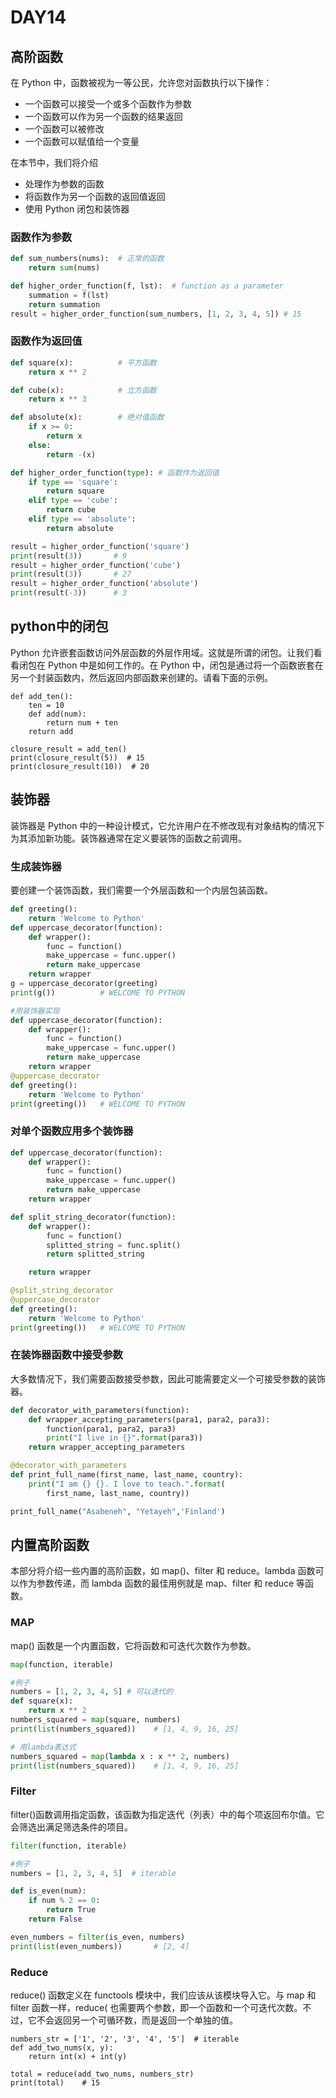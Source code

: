 # DAY14

## 高阶函数

在 Python 中，函数被视为一等公民，允许您对函数执行以下操作：

- 一个函数可以接受一个或多个函数作为参数
- 一个函数可以作为另一个函数的结果返回
- 一个函数可以被修改
- 一个函数可以赋值给一个变量

在本节中，我们将介绍

- 处理作为参数的函数
- 将函数作为另一个函数的返回值返回
- 使用 Python 闭包和装饰器

### 函数作为参数

```python
def sum_numbers(nums):  # 正常的函数
    return sum(nums)

def higher_order_function(f, lst):  # function as a parameter
    summation = f(lst)
    return summation
result = higher_order_function(sum_numbers, [1, 2, 3, 4, 5]) # 15
```

### 函数作为返回值

```python
def square(x):          # 平方函数
    return x ** 2

def cube(x):            # 立方函数
    return x ** 3

def absolute(x):        # 绝对值函数
    if x >= 0:
        return x
    else:
        return -(x)

def higher_order_function(type): # 函数作为返回值
    if type == 'square':
        return square
    elif type == 'cube':
        return cube
    elif type == 'absolute':
        return absolute

result = higher_order_function('square')
print(result(3))       # 9
result = higher_order_function('cube')
print(result(3))       # 27
result = higher_order_function('absolute')
print(result(-3))      # 3
```


## python中的闭包

Python 允许嵌套函数访问外层函数的外层作用域。这就是所谓的闭包。让我们看看闭包在 Python 中是如何工作的。在 Python 中，闭包是通过将一个函数嵌套在另一个封装函数内，然后返回内部函数来创建的。请看下面的示例。

```
def add_ten():
    ten = 10
    def add(num):
        return num + ten
    return add

closure_result = add_ten()
print(closure_result(5))  # 15
print(closure_result(10))  # 20
```

## 装饰器

装饰器是 Python 中的一种设计模式，它允许用户在不修改现有对象结构的情况下为其添加新功能。装饰器通常在定义要装饰的函数之前调用。

### 生成装饰器

要创建一个装饰函数，我们需要一个外层函数和一个内层包装函数。

```python
def greeting():
    return 'Welcome to Python'
def uppercase_decorator(function):
    def wrapper():
        func = function()
        make_uppercase = func.upper()
        return make_uppercase
    return wrapper
g = uppercase_decorator(greeting)
print(g())          # WELCOME TO PYTHON

#用装饰器实现
def uppercase_decorator(function):
    def wrapper():
        func = function()
        make_uppercase = func.upper()
        return make_uppercase
    return wrapper
@uppercase_decorator
def greeting():
    return 'Welcome to Python'
print(greeting())   # WELCOME TO PYTHON
```

### 对单个函数应用多个装饰器

```python
def uppercase_decorator(function):
    def wrapper():
        func = function()
        make_uppercase = func.upper()
        return make_uppercase
    return wrapper

def split_string_decorator(function):
    def wrapper():
        func = function()
        splitted_string = func.split()
        return splitted_string

    return wrapper

@split_string_decorator
@uppercase_decorator  
def greeting():
    return 'Welcome to Python'
print(greeting())   # WELCOME TO PYTHON
```

### 在装饰器函数中接受参数

大多数情况下，我们需要函数接受参数，因此可能需要定义一个可接受参数的装饰器。

```python
def decorator_with_parameters(function):
    def wrapper_accepting_parameters(para1, para2, para3):
        function(para1, para2, para3)
        print("I live in {}".format(para3))
    return wrapper_accepting_parameters

@decorator_with_parameters
def print_full_name(first_name, last_name, country):
    print("I am {} {}. I love to teach.".format(
        first_name, last_name, country))

print_full_name("Asabeneh", "Yetayeh",'Finland')
```

## 内置高阶函数

本部分将介绍一些内置的高阶函数，如 map()、filter 和 reduce。lambda 函数可以作为参数传递，而 lambda 函数的最佳用例就是 map、filter 和 reduce 等函数。

### MAP

map() 函数是一个内置函数，它将函数和可迭代次数作为参数。

```python
map(function, iterable)

#例子
numbers = [1, 2, 3, 4, 5] # 可以迭代的
def square(x):
    return x ** 2
numbers_squared = map(square, numbers)
print(list(numbers_squared))    # [1, 4, 9, 16, 25]

# 用lambda表达式
numbers_squared = map(lambda x : x ** 2, numbers)
print(list(numbers_squared))    # [1, 4, 9, 16, 25]
```

### Filter

filter()函数调用指定函数，该函数为指定迭代（列表）中的每个项返回布尔值。它会筛选出满足筛选条件的项目。

```python
filter(function, iterable)

#例子
numbers = [1, 2, 3, 4, 5]  # iterable

def is_even(num):
    if num % 2 == 0:
        return True
    return False

even_numbers = filter(is_even, numbers)
print(list(even_numbers))       # [2, 4]

```

### Reduce

reduce() 函数定义在 functools 模块中，我们应该从该模块导入它。与 map 和 filter 函数一样，reduce( 也需要两个参数，即一个函数和一个可迭代次数。不过，它不会返回另一个可循环数，而是返回一个单独的值。

```
numbers_str = ['1', '2', '3', '4', '5']  # iterable
def add_two_nums(x, y):
    return int(x) + int(y)

total = reduce(add_two_nums, numbers_str)
print(total)    # 15
```
